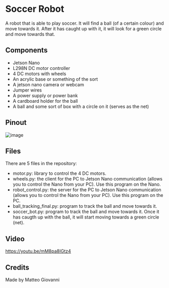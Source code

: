 # Soccer Robot
A robot that is able to play soccer. It will find a ball (of a certain colour) and move towards it. After it has caught up with it, it will look for a green circle and move towards that.

## Components
- Jetson Nano
- L298N DC motor controller
- 4 DC motors with wheels
- An acrylic base or something of the sort
- A jetson nano camera or webcam
- Jumper wires
- A power supply or power bank
- A cardboard holder for the ball
- A ball and some sort of box with a circle on it (serves as the net)

## Pinout
![image](https://user-images.githubusercontent.com/128321399/226220555-3bb9eb95-44c1-4fae-9193-90a4571caa8e.png)

## Files
There are 5 files in the repository:
- motor.py: library to control the 4 DC motors.
- wheels.py: the client for the PC to Jetson Nano communication (allows you to control the Nano from your PC). Use this program on the Nano.
- robot_control.py: the server for the PC to Jetson Nano communication (allows you to control the Nano from your PC). Use this program on the PC.
- ball_tracking_final.py: program to track the ball and move towards it.
- soccer_bot.py: program to track the ball and move towards it. Once it has caugth up with the ball, it will start moving towards a green circle (net).

## Video
https://youtu.be/mM8pa8IGtz4

## Credits

Made by Matteo Giovanni
